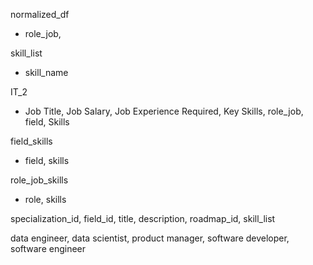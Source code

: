 
normalized_df
- role_job, <skills>

skill_list
- skill_name

IT_2
- Job Title, Job Salary, Job Experience Required, Key Skills, role_job, field, Skills

field_skills
- field, skills

role_job_skills
- role, skills


specialization_id, field_id, title, description, roadmap_id, skill_list



data engineer, data scientist, product manager, software developer, software engineer